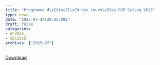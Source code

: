 ```yaml
---
title: "Programme d\xE9taill\xE9 des journ\xE9es GDR SciLog 2025"
type: news
date: "2025-07-14T20:26:08Z"
draft: false
categories:
- An2025
- SDL2025
archives: ["2025-07"]
---
```


<object data="/assets/pdf/Programme_Journees-Nationales-du-GDR-GPL-2025-Sciencesconf.pdf" type="application/pdf" class="content" height="600px" width="100%"></object>

<a href="/assets/pdf/Programme_Journees-Nationales-du-GDR-GPL-2025-Sciencesconf.pdf" download>Download</a>
